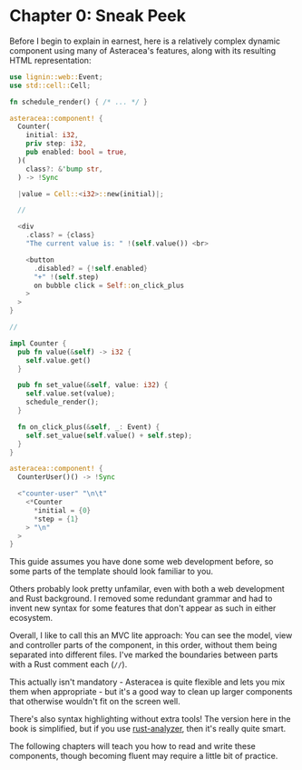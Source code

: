 # Chapter 0: Sneak Peek

Before I begin to explain in earnest, here is a relatively complex dynamic component using many of Asteracea's features, along with its resulting HTML representation:

```rust asteracea=CounterUser
use lignin::web::Event;
use std::cell::Cell;

fn schedule_render() { /* ... */ }

asteracea::component! {
  Counter(
    initial: i32,
    priv step: i32,
    pub enabled: bool = true,
  )(
    class?: &'bump str,
  ) -> !Sync

  |value = Cell::<i32>::new(initial)|;

  //

  <div
    .class? = {class}
    "The current value is: " !(self.value()) <br>

    <button
      .disabled? = {!self.enabled}
      "+" !(self.step)
      on bubble click = Self::on_click_plus
    >
  >
}

//

impl Counter {
  pub fn value(&self) -> i32 {
    self.value.get()
  }

  pub fn set_value(&self, value: i32) {
    self.value.set(value);
    schedule_render();
  }

  fn on_click_plus(&self, _: Event) {
    self.set_value(self.value() + self.step);
  }
}

asteracea::component! {
  CounterUser()() -> !Sync

  <"counter-user" "\n\t"
    <*Counter
      *initial = {0}
      *step = {1}
    > "\n"
  >
}
```

This guide assumes you have done some web development before, so some parts of the template should look familiar to you.

Others probably look pretty unfamilar, even with both a web development and Rust background. I removed some redundant grammar and had to invent new syntax for some features that don't appear as such in either ecosystem.

Overall, I like to call this an MVC lite approach: You can see the model, view and controller parts of the component, in this order, without them being separated into different files. I've marked the boundaries between parts with a Rust comment each (`//`).

This actually isn't mandatory - Asteracea is quite flexible and lets you mix them when appropriate - but it's a good way to clean up larger components that otherwise wouldn't fit on the screen well.

There's also syntax highlighting without extra tools! The version here in the book is simplified, but if you use [rust-analyzer], then it's really quite smart.

[rust-analyzer]: https://rust-analyzer.github.io/

The following chapters will teach you how to read and write these components, though becoming fluent may require a little bit of practice.
